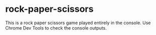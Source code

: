# rock-paper-scissors
This is a rock paper scissors game played entirely in the console. Use Chrome Dev Tools to check the console outputs.

